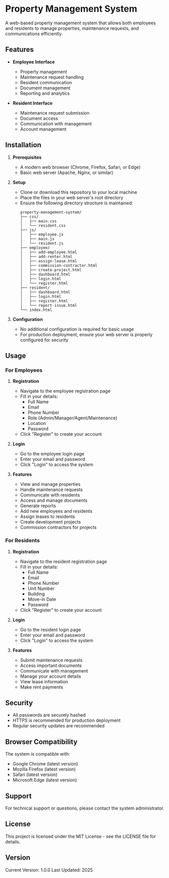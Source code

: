 # Property Management System

A web-based property management system that allows both employees and residents to manage properties, maintenance requests, and communications efficiently.

## Features

- **Employee Interface**
  - Property management
  - Maintenance request handling
  - Resident communication
  - Document management
  - Reporting and analytics

- **Resident Interface**
  - Maintenance request submission
  - Document access
  - Communication with management
  - Account management

## Installation

1. **Prerequisites**
   - A modern web browser (Chrome, Firefox, Safari, or Edge)
   - Basic web server (Apache, Nginx, or similar)

2. **Setup**
   - Clone or download this repository to your local machine
   - Place the files in your web server's root directory
   - Ensure the following directory structure is maintained:
     ```
     property-management-system/
     ├── css/
     │   ├── main.css
     │   └── resident.css
     ├── js/
     │   ├── employee.js
     │   ├── main.js
     │   └── resident.js
     ├── employee/
     │   ├── add-employee.html
     │   ├── add-renter.html
     │   ├── assign-lease.html
     │   ├── commission-contractor.html
     │   ├── create-project.html
     │   ├── dashboard.html
     │   ├── login.html
     │   └── register.html
     ├── resident/
     │   ├── dashboard.html
     │   ├── login.html
     │   ├── register.html
     │   └── report-issue.html
     └── index.html
     ```

3. **Configuration**
   - No additional configuration is required for basic usage
   - For production deployment, ensure your web server is properly configured for security

## Usage

### For Employees

1. **Registration**
   - Navigate to the employee registration page
   - Fill in your details:
     - Full Name
     - Email
     - Phone Number
     - Role (Admin/Manager/Agent/Maintenance)
     - Location
     - Password
   - Click "Register" to create your account

2. **Login**
   - Go to the employee login page
   - Enter your email and password
   - Click "Login" to access the system

3. **Features**
   - View and manage properties
   - Handle maintenance requests
   - Communicate with residents
   - Access and manage documents
   - Generate reports
   - Add new employees and residents
   - Assign leases to residents
   - Create development projects
   - Commission contractors for projects

### For Residents

1. **Registration**
   - Navigate to the resident registration page
   - Fill in your details:
     - Full Name
     - Email
     - Phone Number
     - Unit Number
     - Building
     - Move-in Date
     - Password
   - Click "Register" to create your account

2. **Login**
   - Go to the resident login page
   - Enter your email and password
   - Click "Login" to access the system

3. **Features**
   - Submit maintenance requests
   - Access important documents
   - Communicate with management
   - Manage your account details
   - View lease information
   - Make rent payments

## Security

- All passwords are securely hashed
- HTTPS is recommended for production deployment
- Regular security updates are recommended

## Browser Compatibility

The system is compatible with:
- Google Chrome (latest version)
- Mozilla Firefox (latest version)
- Safari (latest version)
- Microsoft Edge (latest version)

## Support

For technical support or questions, please contact the system administrator.

## License

This project is licensed under the MIT License - see the LICENSE file for details.

## Version

Current Version: 1.0.0
Last Updated: 2025 